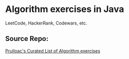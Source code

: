 # Algorithm exercises in Java

LeetCode, HackerRank, Codewars, etc.

## Source Repo:

[Prulloac's Curated List of Algorithm exercises](http://github.com/prulloac/algorithm-exercises)
